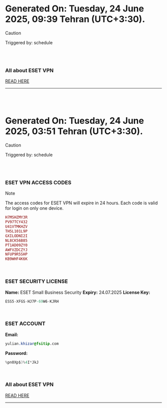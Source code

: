 # Generated On: Tuesday, 24 June 2025, 09:39 Tehran (UTC+3:30).

> [!CAUTION]
> Triggered by: schedule

<br><br>

### All about ESET VPN

[READ HERE](https://t.me/F_NiREvil/2113)

---

<br><br>

# Generated On: Tuesday, 24 June 2025, 03:51 Tehran (UTC+3:30).

> [!CAUTION]
> Triggered by: schedule

<br><br>

### ESET VPN ACCESS CODES

> [!NOTE]
> The access codes for ESET VPN will expire in 24 hours.
> Each code is valid for login on only one device.

```ruby
H7MSHZMY3R
PV97TCY432
U41VTMKHZV
TH5L101L9P
GXILODNI2I
NL8CK56B85
PT1AD09ZY0
AWFVZDCZYJ
NFUP9R5SHP
KB9WHF4K6K
```

<br>

### ESET SECURITY LICENSE

**Name:** ESET Small Business Security
**Expiry:** 24.07.2025
**License Key:**

```POV-Ray SDL
ESS5-XFGS-HJ7P-69W6-KJRH
```

<br>

### ESET ACCOUNT

**Email:**

```CSS
yulian.khizar@fsitip.com
```

**Password:**

```POV-Ray SDL
%pn0Xp$)%4I*JkJ
```

<br>

### All about ESET VPN

[READ HERE](https://t.me/F_NiREvil/2113)

---

<br><br>

